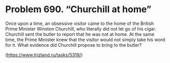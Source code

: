 # Problem 690. “Churchill at home”

Once upon a time, an obsessive visitor came to the home of the British Prime Minister Winston Churchill, who literally did not let go of his cigar. Churchill sent the butler to report that he was not at home. At the same time, the Prime Minister knew that the visitor would not simply take his word for it. What evidence did Churchill propose to bring to the butler?

(https://www.trizland.ru/tasks/5319/)
